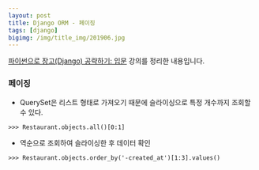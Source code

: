 ```yaml
---
layout: post
title: Django ORM - 페이징
tags: [django]
bigimg: /img/title_img/201906.jpg
---
```


[파이썬으로 장고(Django) 공략하기: 입문](https://www.inflearn.com/course/django-course#) 강의를 정리한 내용입니다.

### 페이징
* QuerySet은 리스트 형태로 가져오기 때문에 슬라이싱으로 특정 개수까지 조회할 수 있다.

```
>>> Restaurant.objects.all()[0:1]
```

* 역순으로 조회하여 슬라이싱한 후 데이터 확인

```
>>> Restaurant.objects.order_by('-created_at')[1:3].values()
```